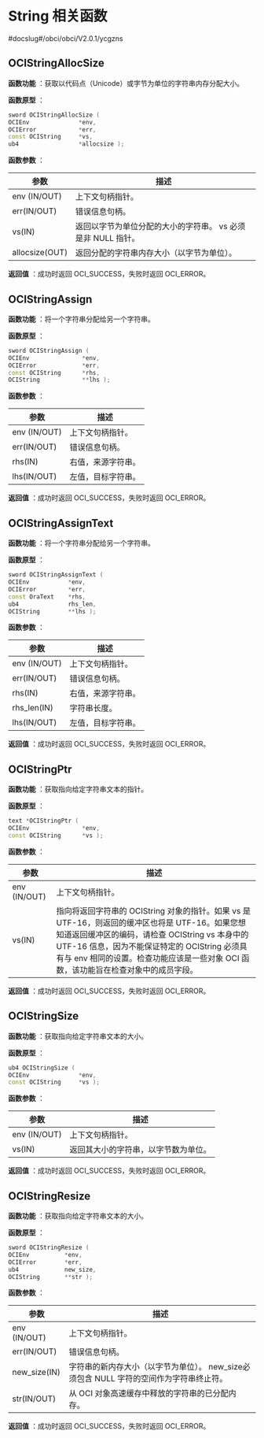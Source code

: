 # String 相关函数

#docslug#/obci/obci/V2.0.1/ycgzns

## OCIStringAllocSize

**函数功能** ：获取以代码点（Unicode）或字节为单位的字符串内存分配大小。

**函数原型** ：

```C++
sword OCIStringAllocSize ( 
OCIEnv              *env,
OCIError            *err,
const OCIString     *vs,
ub4                 *allocsize );
```

**函数参数** ：

|       参数       |                 描述                  |
|----------------|-------------------------------------|
| env (IN/OUT)   | 上下文句柄指针。                            |
| err(IN/OUT)    | 错误信息句柄。                             |
| vs(IN)         | 返回以字节为单位分配的大小的字符串。 vs 必须是非 NULL 指针。 |
| allocsize(OUT) | 返回分配的字符串内存大小（以字节为单位）。               |

**返回值** ：成功时返回 OCI_SUCCESS，失败时返回 OCI_ERROR。

## OCIStringAssign

**函数功能** ：将一个字符串分配给另一个字符串。

**函数原型** ：

```C++
sword OCIStringAssign ( 
OCIEnv               *env,
OCIError             *err,
const OCIString      *rhs,
OCIString            **lhs );
```

**函数参数** ：

|    **参数**    |  **描述**   |
|--------------|-----------|
| env (IN/OUT) | 上下文句柄指针。  |
| err(IN/OUT)  | 错误信息句柄。   |
| rhs(IN)      | 右值，来源字符串。 |
| lhs(IN/OUT)  | 左值，目标字符串。 |

**返回值** ：成功时返回 OCI_SUCCESS，失败时返回 OCI_ERROR。

## OCIStringAssignText

**函数功能** ：将一个字符串分配给另一个字符串。

**函数原型** ：

```C++
sword OCIStringAssignText ( 
OCIEnv           *env,
OCIError         *err,
const OraText    *rhs,
ub4              rhs_len,
OCIString        **lhs );
```

**函数参数** ：

|    **参数**    |  **描述**   |
|--------------|-----------|
| env (IN/OUT) | 上下文句柄指针。  |
| err(IN/OUT)  | 错误信息句柄。   |
| rhs(IN)      | 右值，来源字符串。 |
| rhs_len(IN)  | 字符串长度。    |
| lhs(IN/OUT)  | 左值，目标字符串。 |

**返回值** ：成功时返回 OCI_SUCCESS，失败时返回 OCI_ERROR。

## OCIStringPtr

**函数功能** ：获取指向给定字符串文本的指针。

**函数原型** ：

```C++
text *OCIStringPtr ( 
OCIEnv               *env,
const OCIString      *vs );
```

**函数参数** ：

|    **参数**    |                                                                                      **描述**                                                                                       |
|--------------|-----------------------------------------------------------------------------------------------------------------------------------------------------------------------------------|
| env (IN/OUT) | 上下文句柄指针。                                                                                                                                                                          |
| vs(IN)       | 指向将返回字符串的 OCIString 对象的指针。如果 vs 是 UTF-16，则返回的缓冲区也将是 UTF-16。如果您想知道返回缓冲区的编码，请检查 OCIString vs 本身中的 UTF-16 信息，因为不能保证特定的 OCIString 必须具有与 env 相同的设置。检查功能应该是一些对象 OCI 函数，该功能旨在检查对象中的成员字段。 |

**返回值** ：成功时返回 OCI_SUCCESS，失败时返回 OCI_ERROR。

## OCIStringSize

**函数功能** ：获取指向给定字符串文本的大小。

**函数原型** ：

```C++
ub4 OCIStringSize ( 
OCIEnv              *env,
const OCIString     *vs );
```

**函数参数** ：

|    **参数**    |       **描述**       |
|--------------|--------------------|
| env (IN/OUT) | 上下文句柄指针。           |
| vs(IN)       | 返回其大小的字符串，以字节数为单位。 |

**返回值** ：成功时返回 OCI_SUCCESS，失败时返回 OCI_ERROR。

## OCIStringResize

**函数功能** ：获取指向给定字符串文本的大小。

**函数原型** ：

```C++
sword OCIStringResize ( 
OCIEnv          *env,
OCIError        *err,
ub4             new_size,
OCIString       **str );
```

**函数参数** ：

|    **参数**    |                       **描述**                        |
|--------------|-----------------------------------------------------|
| env (IN/OUT) | 上下文句柄指针。                                            |
| err(IN/OUT)  | 错误信息句柄。                                             |
| new_size(IN) | 字符串的新内存大小（以字节为单位）。 new_size必须包含 NULL 字符的空间作为字符串终止符。 |
| str(IN/OUT)  | 从 OCI 对象高速缓存中释放的字符串的已分配内存。                          |

**返回值** ：成功时返回 OCI_SUCCESS，失败时返回 OCI_ERROR。
